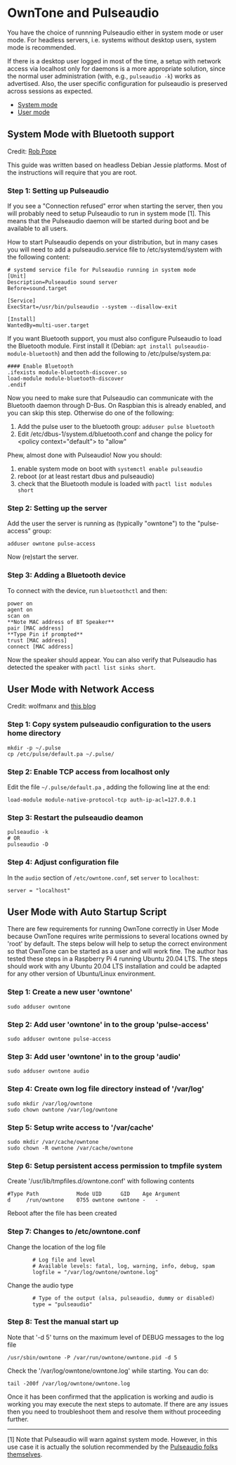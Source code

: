 # OwnTone and Pulseaudio

You have the choice of runnning Pulseaudio either in system mode or user mode.
For headless servers, i.e. systems without desktop users, system mode is
recommended.

If there is a desktop user logged in most of the time, a setup with network
access via localhost only for daemons is a more appropriate solution, since the
normal user administration (with, e.g., `pulseaudio -k`) works as advertised.
Also, the user specific configuration for pulseaudio is preserved across
sessions as expected.

- [System mode](#system-mode-with-bluetooth-support)
- [User mode](#user-mode-with-network-access)


## System Mode with Bluetooth support

Credit: [Rob Pope](http://robpope.co.uk/blog/post/setting-up-forked-daapd-with-bluetooth)

This guide was written based on headless Debian Jessie platforms. Most of the
instructions will require that you are root.


### Step 1: Setting up Pulseaudio

If you see a "Connection refused" error when starting the server, then you
will probably need to setup Pulseaudio to run in system mode [1]. This means
that the Pulseaudio daemon will be started during boot and be available to all
users.

How to start Pulseaudio depends on your distribution, but in many cases you will
need to add a pulseaudio.service file to /etc/systemd/system with the following
content:

```
# systemd service file for Pulseaudio running in system mode
[Unit]
Description=Pulseaudio sound server
Before=sound.target

[Service]
ExecStart=/usr/bin/pulseaudio --system --disallow-exit

[Install]
WantedBy=multi-user.target
```

If you want Bluetooth support, you must also configure Pulseaudio to load the
Bluetooth module. First install it (Debian:
`apt install pulseaudio-module-bluetooth`) and then add the following to
/etc/pulse/system.pa:

```
#### Enable Bluetooth
.ifexists module-bluetooth-discover.so
load-module module-bluetooth-discover
.endif
```

Now you need to make sure that Pulseaudio can communicate with the Bluetooth
daemon through D-Bus. On Raspbian this is already enabled, and you can skip this
step. Otherwise do one of the following:

1. Add the pulse user to the bluetooth group: `adduser pulse bluetooth`
2. Edit /etc/dbus-1/system.d/bluetooth.conf and change the policy for
\<policy context="default"\> to "allow"

Phew, almost done with Pulseaudio! Now you should:
1. enable system mode on boot with `systemctl enable pulseaudio`
2. reboot (or at least restart dbus and pulseaudio)
3. check that the Bluetooth module is loaded with `pactl list modules short`


### Step 2: Setting up the server

Add the user the server is running as (typically "owntone") to the
"pulse-access" group:

```
adduser owntone pulse-access
```

Now (re)start the server.


### Step 3: Adding a Bluetooth device

To connect with the device, run `bluetoothctl` and then:

```
power on
agent on
scan on
**Note MAC address of BT Speaker**
pair [MAC address]
**Type Pin if prompted**
trust [MAC address]
connect [MAC address]
```

Now the speaker should appear. You can also verify that Pulseaudio has detected
the speaker with `pactl list sinks short`.



## User Mode with Network Access

Credit: wolfmanx and [this blog](http://billauer.co.il/blog/2014/01/pa-multiple-users/)


### Step 1: Copy system pulseaudio configuration to the users home directory

```
mkdir -p ~/.pulse
cp /etc/pulse/default.pa ~/.pulse/
```


### Step 2: Enable TCP access from localhost only

Edit the file `~/.pulse/default.pa` , adding the following line at the end:

```
load-module module-native-protocol-tcp auth-ip-acl=127.0.0.1
```


### Step 3: Restart the pulseaudio deamon

```
pulseaudio -k
# OR
pulseaudio -D
```


### Step 4: Adjust configuration file

In the `audio` section of `/etc/owntone.conf`, set `server` to `localhost`:

```
server = "localhost"
```

## User Mode with Auto Startup Script

There are few requirements for running OwnTone correctly in User Mode because OwnTone requires write permissions to several locations owned by 'root' by default. The steps below will help to setup the correct environment so that OwnTone can be started as a user and will work fine. The author has tested these steps in a Raspberry Pi 4 running Ubuntu 20.04 LTS. The steps should work with any Ubuntu 20.04 LTS installation and could be adapted for any other version of Ubuntu/Linux environment.
### Step 1: Create a new user 'owntone'
```
sudo adduser owntone
```
### Step 2: Add user 'owntone' in to the group 'pulse-access'
```
sudo adduser owntone pulse-access
```
### Step 3: Add user 'owntone' in to the group 'audio'
```
sudo adduser owntone audio
```
### Step 4: Create own log file directory instead of '/var/log'
```
sudo mkdir /var/log/owntone
sudo chown owntone /var/log/owntone
```
### Step 5: Setup write access to '/var/cache'
```
sudo mkdir /var/cache/owntone
sudo chown -R owntone /var/cache/owntone
```
### Step 6: Setup persistent access permission to tmpfile system
Create '/usr/lib/tmpfiles.d/owntone.conf' with following contents
```
#Type Path            Mode UID      GID    Age Argument
d     /run/owntone    0755 owntone owntone -   -
```
Reboot after the file has been created

### Step 7: Changes to /etc/owntone.conf
Change the location of the log file
```
        # Log file and level
        # Available levels: fatal, log, warning, info, debug, spam
        logfile = "/var/log/owntone/owntone.log"
```
Change the audio type
```
        # Type of the output (alsa, pulseaudio, dummy or disabled)
        type = "pulseaudio"
```
### Step 8: Test the manual start up
Note that '-d 5' turns on the maximum level of DEBUG messages to the log file
```
/usr/sbin/owntone -P /var/run/owntone/owntone.pid -d 5
```
Check the '/var/log/owntone/owntone.log' while starting. 
You can do:
```
tail -200f /var/log/owntone/owntone.log
```
Once it has been confirmed that the application is working and audio is working you may execute the next steps to automate. If there are any issues then you need to troubleshoot them and resolve them without proceeding further.

---

[1] Note that Pulseaudio will warn against system mode. However, in this use
case it is actually the solution recommended by the [Pulseaudio folks themselves](https://lists.freedesktop.org/archives/pulseaudio-discuss/2016-August/026823.html).
